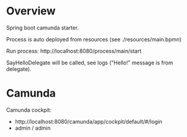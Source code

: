 # Overview

Spring boot camunda starter.

Process is auto deployed from resources (see ./resources/main.bpmn)

Run process: http://localhost:8080/process/main/start

SayHelloDelegate will be called, see logs ("Hello!" message is from delegate).

# Camunda
Camunda cockpit:
- http://localhost:8080/camunda/app/cockpit/default/#/login
- admin / admin